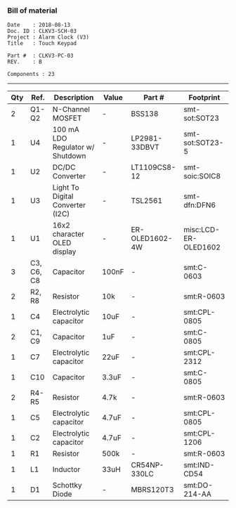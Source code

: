 ### Bill of material ###

```
Date    : 2018-08-13
Doc. ID : CLKV3-SCH-03
Project : Alarm Clock (V3)
Title   : Touch Keypad

Part #  : CLKV3-PC-03
REV.    : B

Components : 23
```

------------------------------------------------------------------------------------------------------------------------


| Qty | Ref.       | Description                      | Value | Part #         | Footprint            |
|-----|------------|----------------------------------|-------|----------------|----------------------|
| 2   | Q1-Q2      | N-Channel MOSFET                 | -     | BSS138         | smt-sot:SOT23        |
| 1   | U4         | 100 mA LDO Regulator w/ Shutdown | -     | LP2981-33DBVT  | smt-sot:SOT23-5      |
| 1   | U2         | DC/DC Converter                  | -     | LT1109CS8-12   | smt-soic:SOIC8       |
| 1   | U3         | Light To Digital Converter (I2C) | -     | TSL2561        | smt-dfn:DFN6         |
| 1   | U1         | 16x2 character OLED display      | -     | ER-OLED1602-4W | misc:LCD-ER-OLED1602 |
| 3   | C3, C6, C8 | Capacitor                        | 100nF | -              | smt:C-0603           |
| 2   | R2, R8     | Resistor                         | 10k   | -              | smt:R-0603           |
| 1   | C4         | Electrolytic capacitor           | 10uF  | -              | smt:CPL-0805         |
| 2   | C1, C9     | Capacitor                        | 1uF   | -              | smt:C-0805           |
| 1   | C7         | Electrolytic capacitor           | 22uF  | -              | smt:CPL-2312         |
| 1   | C10        | Capacitor                        | 3.3uF | -              | smt:C-0805           |
| 2   | R4-R5      | Resistor                         | 4.7k  | -              | smt:R-0603           |
| 1   | C5         | Electrolytic capacitor           | 4.7uF | -              | smt:CPL-0805         |
| 1   | C2         | Electrolytic capacitor           | 4.7uF | -              | smt:CPL-1206         |
| 1   | R1         | Resistor                         | 500k  | -              | smt:R-0603           |
| 1   | L1         | Inductor                         | 33uH  | CR54NP-330LC   | smt:IND-CD54         |
| 1   | D1         | Schottky Diode                   | -     | MBRS120T3      | smt:DO-214-AA        |
